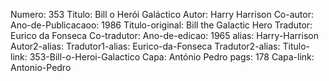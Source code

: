 Numero: 353
Titulo: Bill o Herói Galáctico
Autor: Harry Harrison
Co-autor: 
Ano-de-Publicacaoo: 1986
Titulo-original: Bill the Galactic Hero
Tradutor: Eurico da Fonseca
Co-tradutor: 
Ano-de-edicao: 1965
alias: Harry-Harrison
Autor2-alias: 
Tradutor1-alias: Eurico-da-Fonseca
Tradutor2-alias: 
Titulo-link: 353-Bill-o-Heroi-Galactico
Capa: António Pedro
pags: 178
Capa-link: Antonio-Pedro